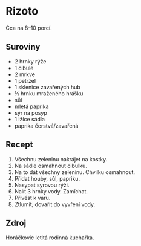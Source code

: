 # Rizoto

Cca na 8–10 porcí.

## Suroviny

 * 2 hrnky rýže
 * 1 cibule
 * 2 mrkve
 * 1 petržel
 * 1 sklenice zavařených hub
 * ½ hrnku mraženého hrášku
 * sůl
 * mletá paprika
 * sýr na posyp
 * 1 lžíce sádla
 * paprika čerstvá/zavařená

## Recept

 1. Všechnu zeleninu nakrájet na kostky.
 2. Na sádle osmahnout cibulku.
 3. Na to dát všechny zeleninu. Chvilku osmahnout.
 4. Přidat houby, sůl, papriku.
 5. Nasypat syrovou rýži.
 6. Nalít 3 hrnky vody. Zamíchat.
 7. Přivést k varu.
 8. Ztlumit, dovařit do vyvření vody.

## Zdroj

Horáčkovic letitá rodinná kuchařka.

